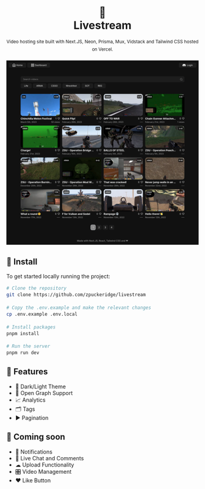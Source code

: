 <div align="center">
  <h1>
    🔴
    <br />
    Livestream
    <br />
  </h1>
  <sup>
     Video hosting site built with Next.JS, Neon, Prisma, Mux, Vidstack and Tailwind CSS hosted on Vercel.</em>
    <br />
  </sup>
  <br />
</div>

<div align="center">
  <img width="600" src="https://raw.githubusercontent.com/zpuckeridge/livestream/main/public/site-preview.png" />
</div>

## 🚀 Install

To get started locally running the project:

```bash
# Clone the repository
git clone https://github.com/zpuckeridge/livestream

# Copy the .env.example and make the relevant changes
cp .env.example .env.local

# Install packages
pnpm install

# Run the server
pnpm run dev
```

## 🚩 Features

- 🌙 Dark/Light Theme
- 📡 Open Graph Support
- 📈 Analytics
- 🗂 Tags
- ▶ Pagination

## 👀 Coming soon

- 💌 Notifications
- 💬 Live Chat and Comments
- ☁ Upload Functionality
- 🎛 Video Management
- ❤ Like Button
